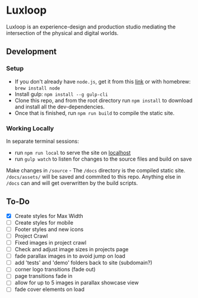 # Luxloop

Luxloop is an experience-design and production studio mediating the intersection of the physical and digital worlds.


## Development

### Setup
* If you don't already have `node.js`, get it from this [link](https://nodejs.org/en/download/) or with homebrew: `brew install node`
* Install gulp: `npm install --g gulp-cli`
* Clone this repo, and from the root directory run `npm install` to download and install all the dev-dependencies. 
* Once that is finished, run `npm run build` to compile the static site.

### Working Locally
In separate terminal sessions: 
* run `npm run local` to serve the site on [localhost](http://localhost:8000)
* run `gulp watch` to listen for changes to the source files and build on save

Make changes in `/source` - The `/docs` directory is the compiled static site. `/docs/assets/` will be saved and commited to this repo. Anything else in `/docs` can and will get overwritten by the build scripts. 

## To-Do
* [x] Create styles for Max Width
* [ ] Create styles for mobile
* [ ] Footer styles and new icons
* [ ] Project Crawl
* [ ] Fixed images in project crawl
* [ ] Check and adjust image sizes in projects page
* [ ] fade parallax images in to avoid jump on load
* [ ] add 'tests' and 'demo' folders back to site (subdomain?)
* [ ] corner logo transitions (fade out)
* [ ] page transitions fade in
* [ ] allow for up to 5 images in parallax showcase view
* [ ] fade cover elements on load

